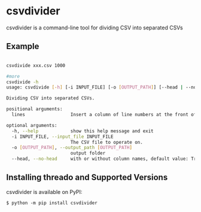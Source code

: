 # csvdivider
csvdivider is a command-line tool for dividing CSV into separated CSVs
## Example
```bash

csvdivide xxx.csv 1000

#more
csvdivide -h
usage: csvdivide [-h] [-i INPUT_FILE] [-o [OUTPUT_PATH]] [--head | --no-head] lines

Dividing CSV into separated CSVs.

positional arguments:
  lines                 Insert a column of line numbers at the front of the output.

optional arguments:
  -h, --help            show this help message and exit
  -i INPUT_FILE, --input_file INPUT_FILE
                        The CSV file to operate on.
  -o [OUTPUT_PATH], --output_path [OUTPUT_PATH]
                        output folder
  --head, --no-head     with or without column names, default value: True
```
## Installing threado and Supported Versions

csvdivider is available on PyPI:

```console
$ python -m pip install csvdivider
```